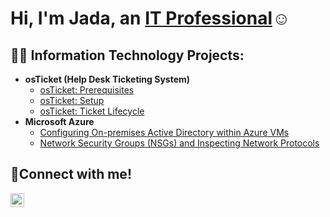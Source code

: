 <h1>Hi, I'm Jada, an <a href="https://www.linkedin.com/in/jada-coleman/">IT Professional</a>☺</h1>

<h2>👨‍💻 Information Technology Projects:</h2>

- <b>osTicket (Help Desk Ticketing System)</b>
  - [osTicket: Prerequisites](https://github.com/jsmcoleman/osticket-prereqs)
  - [osTicket: Setup](https://github.com/jsmcoleman/osticket-setup)
  - [osTicket: Ticket Lifecycle](https://github.com/jsmcoleman/osticket-lifecycle)
- <b>Microsoft Azure</b>
  - [Configuring On-premises Active Directory within Azure VMs](https://github.com/jsmcoleman/configure-ad)
  - [Network Security Groups (NSGs) and Inspecting Network Protocols](https://github.com/jsmcoleman/network-security-groups)

<h2>🤳Connect with me!</h2>

[<img align="center" alt="Josh | LinkedIn" width="22px" src="https://cdn.jsdelivr.net/npm/simple-icons@v3/icons/linkedin.svg" />][linkedin]

[linkedin]: https://www.linkedin.com/in/jada-coleman



